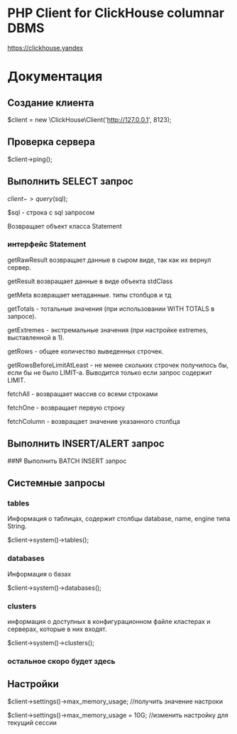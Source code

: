 # PHP Client for ClickHouse columnar DBMS 
https://clickhouse.yandex


# Документация

## Создание клиента

$client = new \ClickHouse\Client('http://127.0.0.1', 8123);


## Проверка сервера

$client->ping();

## Выполнить SELECT запрос

$client->query($sql);

$sql - строка с sql запросом


Возвращает объект класса Statement

### интерфейс Statement

getRawResult возвращает данные в сыром виде, так как их вернул сервер.

getResult  возвращает данные в виде объекта stdClass

getMeta возвращает метаданные. типы столбцов и тд

getTotals  - тотальные значения (при использовании WITH TOTALS в запросе).

getExtremes - экстремальные значения (при настройке extremes, выставленной в 1).

getRows - общее количество выведенных строчек.

getRowsBeforeLimitAtLeast - не менее скольких строчек получилось бы, если бы не было LIMIT-а. Выводится только если запрос содержит LIMIT.

fetchAll - возвращает массив со всеми строками 

fetchOne - возвращает первую строку

fetchColumn - возвращает значение указанного столбца

## Выполнить INSERT/ALERT запрос

##№ Выполнить BATCH INSERT запрос


## Системные запросы

### tables

Информация о таблицах, содержит столбцы database, name, engine типа String.

$client->system()->tables();

### databases

Информация о базах

$client->system()->databases();


### clusters

 информация о доступных в конфигурационном файле кластерах и серверах, которые в них входят.

$client->system()->clusters();


### остальное скоро будет здесь


## Настройки 

$client->settings()->max_memory_usage; //получить значение настроки

$client->settings()->max_memory_usage = 10G;  //изменить настройку для текущий сессии
